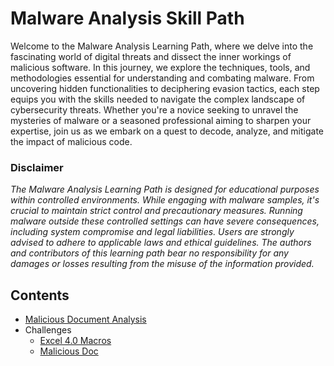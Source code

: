 # Malware Analysis Skill Path

Welcome to the Malware Analysis Learning Path, where we delve into the fascinating world of digital threats and dissect the inner workings of malicious software. In this journey, we explore the techniques, tools, and methodologies essential for understanding and combating malware. From uncovering hidden functionalities to deciphering evasion tactics, each step equips you with the skills needed to navigate the complex landscape of cybersecurity threats. Whether you're a novice seeking to unravel the mysteries of malware or a seasoned professional aiming to sharpen your expertise, join us as we embark on a quest to decode, analyze, and mitigate the impact of malicious code.

### Disclaimer

_The Malware Analysis Learning Path is designed for educational purposes within controlled environments. While engaging with malware samples, it's crucial to maintain strict control and precautionary measures. Running malware outside these controlled settings can have severe consequences, including system compromise and legal liabilities. Users are strongly advised to adhere to applicable laws and ethical guidelines. The authors and contributors of this learning path bear no responsibility for any damages or losses resulting from the misuse of the information provided._

## Contents

- [Malicious Document Analysis](./Modules/Module-6.md)
- Challenges
  - [Excel 4.0 Macros](./Challenges/Excel-4.0-Macros.md)
  - [Malicious Doc](./Challenges/Malicious-Doc.md)




